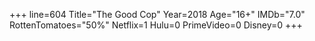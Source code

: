 +++
line=604
Title="The Good Cop"
Year=2018
Age="16+"
IMDb="7.0"
RottenTomatoes="50%"
Netflix=1
Hulu=0
PrimeVideo=0
Disney=0
+++

